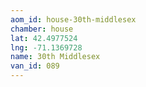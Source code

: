 ```yaml
---
aom_id: house-30th-middlesex
chamber: house
lat: 42.4977524
lng: -71.1369728
name: 30th Middlesex
van_id: 089
---
```

